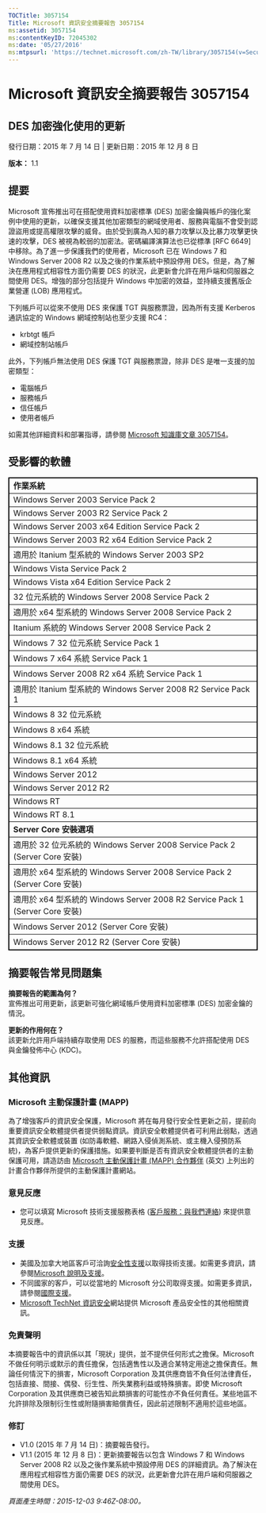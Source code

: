 ```yaml
---
TOCTitle: 3057154
Title: Microsoft 資訊安全摘要報告 3057154
ms:assetid: 3057154
ms:contentKeyID: 72045302
ms:date: '05/27/2016'
ms:mtpsurl: 'https://technet.microsoft.com/zh-TW/library/3057154(v=Security.10)'
---
```


Microsoft 資訊安全摘要報告 3057154
==================================

DES 加密強化使用的更新
----------------------

發行日期：2015 年 7 月 14 日 | 更新日期：2015 年 12 月 8 日

**版本：** 1.1

提要
----

<span id="sectionToggle0"></span>
Microsoft 宣佈推出可在搭配使用資料加密標準 (DES) 加密金鑰與帳戶的強化案例中使用的更新，以確保支援其他加密類型的網域使用者、服務與電腦不會受到認證盜用或提高權限攻擊的威脅。由於受到廣為人知的暴力攻擊以及比暴力攻擊更快速的攻擊，DES 被視為較弱的加密法。密碼編譯演算法也已從標準 \[RFC 6649\] 中移除。為了進一步保護我們的使用者，Microsoft 已在 Windows 7 和 Windows Server 2008 R2 以及之後的作業系統中預設停用 DES。但是，為了解決在應用程式相容性方面仍需要 DES 的狀況，此更新會允許在用戶端和伺服器之間使用 DES。增強的部分包括提升 Windows 中加密的效益，並持續支援舊版企業營運 (LOB) 應用程式。

下列帳戶可以從來不使用 DES 來保護 TGT 與服務票證，因為所有支援 Kerberos 通訊協定的 Windows 網域控制站也至少支援 RC4：

-   krbtgt 帳戶
-   網域控制站帳戶

此外，下列帳戶無法使用 DES 保護 TGT 與服務票證，除非 DES 是唯一支援的加密類型：

-   電腦帳戶
-   服務帳戶
-   信任帳戶
-   使用者帳戶

如需其他詳細資料和部署指導，請參閱 [Microsoft 知識庫文章 3057154](http://support.microsoft.com/zh-tw/kb/3057154)。

受影響的軟體
------------

<span id="sectionToggle1"></span>
 
<table style="border:1px solid black;">
<colgroup>
<col width="100%" />
</colgroup>
<tbody>
<tr class="odd">
<td style="border:1px solid black;"><strong>作業系統</strong></td>
</tr>
<tr class="even">
<td style="border:1px solid black;">Windows Server 2003 Service Pack 2</td>
</tr>
<tr class="odd">
<td style="border:1px solid black;">Windows Server 2003 R2 Service Pack 2</td>
</tr>
<tr class="even">
<td style="border:1px solid black;">Windows Server 2003 x64 Edition Service Pack 2</td>
</tr>
<tr class="odd">
<td style="border:1px solid black;">Windows Server 2003 R2 x64 Edition Service Pack 2</td>
</tr>
<tr class="even">
<td style="border:1px solid black;">適用於 Itanium 型系統的 Windows Server 2003 SP2</td>
</tr>
<tr class="odd">
<td style="border:1px solid black;">Windows Vista Service Pack 2</td>
</tr>
<tr class="even">
<td style="border:1px solid black;">Windows Vista x64 Edition Service Pack 2</td>
</tr>
<tr class="odd">
<td style="border:1px solid black;">32 位元系統的 Windows Server 2008 Service Pack 2</td>
</tr>
<tr class="even">
<td style="border:1px solid black;">適用於 x64 型系統的 Windows Server 2008 Service Pack 2</td>
</tr>
<tr class="odd">
<td style="border:1px solid black;">Itanium 系統的 Windows Server 2008 Service Pack 2</td>
</tr>
<tr class="even">
<td style="border:1px solid black;">Windows 7 32 位元系統 Service Pack 1</td>
</tr>
<tr class="odd">
<td style="border:1px solid black;">Windows 7 x64 系統 Service Pack 1</td>
</tr>
<tr class="even">
<td style="border:1px solid black;">Windows Server 2008 R2 x64 系統 Service Pack 1</td>
</tr>
<tr class="odd">
<td style="border:1px solid black;">適用於 Itanium 型系統的 Windows Server 2008 R2 Service Pack 1</td>
</tr>
<tr class="even">
<td style="border:1px solid black;">Windows 8 32 位元系統</td>
</tr>
<tr class="odd">
<td style="border:1px solid black;">Windows 8 x64 系統</td>
</tr>
<tr class="even">
<td style="border:1px solid black;">Windows 8.1 32 位元系統</td>
</tr>
<tr class="odd">
<td style="border:1px solid black;">Windows 8.1 x64 系統</td>
</tr>
<tr class="even">
<td style="border:1px solid black;">Windows Server 2012</td>
</tr>
<tr class="odd">
<td style="border:1px solid black;">Windows Server 2012 R2</td>
</tr>
<tr class="even">
<td style="border:1px solid black;">Windows RT</td>
</tr>
<tr class="odd">
<td style="border:1px solid black;">Windows RT 8.1</td>
</tr>
<tr class="even">
<td style="border:1px solid black;"><strong>Server Core 安裝選項</strong></td>
</tr>
<tr class="odd">
<td style="border:1px solid black;">適用於 32 位元系統的 Windows Server 2008 Service Pack 2 (Server Core 安裝)</td>
</tr>
<tr class="even">
<td style="border:1px solid black;">適用於 x64 型系統的 Windows Server 2008 Service Pack 2 (Server Core 安裝)</td>
</tr>
<tr class="odd">
<td style="border:1px solid black;">適用於 x64 型系統的 Windows Server 2008 R2 Service Pack 1 (Server Core 安裝)</td>
</tr>
<tr class="even">
<td style="border:1px solid black;">Windows Server 2012 (Server Core 安裝)</td>
</tr>
<tr class="odd">
<td style="border:1px solid black;">Windows Server 2012 R2 (Server Core 安裝)</td>
</tr>
</tbody>
</table>
  
摘要報告常見問題集  
------------------
  
<span id="sectionToggle2"></span>
**摘要報告的範圍為何？**  
宣佈推出可用更新，該更新可強化網域帳戶使用資料加密標準 (DES) 加密金鑰的情況。
  
**更新的作用何在？**  
該更新允許用戶端持續存取使用 DES 的服務，而這些服務不允許搭配使用 DES 與金鑰發佈中心 (KDC)。
  
其他資訊  
--------
  
<span id="sectionToggle3"></span>
### Microsoft 主動保護計畫 (MAPP)
  
為了增強客戶的資訊安全保護，Microsoft 將在每月發行安全性更新之前，提前向重要資訊安全軟體提供者提供弱點資訊。資訊安全軟體提供者可利用此弱點，透過其資訊安全軟體或裝置 (如防毒軟體、網路入侵偵測系統、或主機入侵預防系統)，為客戶提供更新的保護措施。如果要判斷是否有資訊安全軟體提供者的主動保護可用，請造訪由 [Microsoft 主動保護計畫 (MAPP) 合作夥伴](http://technet.microsoft.com/zh-tw/security/dn467918) (英文) 上列出的計畫合作夥伴所提供的主動保護計畫網站。
  
### 意見反應
  
-   您可以填寫 Microsoft 技術支援服務表格 ([客戶服務：與我們連絡](http://support.microsoft.com/kb/?scid=sw;en;1257&amp;showpage=1&amp;ws=technet&amp;sd=tech)) 來提供意見反應。
  
### 支援
  
-   美國及加拿大地區客戶可洽詢[安全性支援](https://support.microsoft.com/zh-tw/gp/gp_security_main)以取得技術支援。如需更多資訊，請參閱[Microsoft 說明及支援](https://support.microsoft.com/zh-tw)。  
-   不同國家的客戶，可以從當地的 Microsoft 分公司取得支援。如需更多資訊，請參閱[國際支援](https://support2.microsoft.com/zh-tw/common/international.aspx)。  
-   [Microsoft TechNet 資訊安全](http://technet.microsoft.com/zh-tw/security/default.aspx)網站提供 Microsoft 產品安全性的其他相關資訊。
  
### 免責聲明
  
本摘要報告中的資訊係以其「現狀」提供，並不提供任何形式之擔保。Microsoft 不做任何明示或默示的責任擔保，包括適售性以及適合某特定用途之擔保責任。無論任何情況下的損害，Microsoft Corporation 及其供應商皆不負任何法律責任，包括直接、間接、偶發、衍生性、所失業務利益或特殊損害。即使 Microsoft Corporation 及其供應商已被告知此類損害的可能性亦不負任何責任。某些地區不允許排除及限制衍生性或附隨損害賠償責任，因此前述限制不適用於這些地區。
  
### 修訂
  
-   V1.0 (2015 年 7 月 14 日)：摘要報告發行。  
-   V1.1 (2015 年 12 月 8 日)：更新摘要報告以包含 Windows 7 和 Windows Server 2008 R2 以及之後作業系統中預設停用 DES 的詳細資訊。為了解決在應用程式相容性方面仍需要 DES 的狀況，此更新會允許在用戶端和伺服器之間使用 DES。
  
*頁面產生時間：2015-12-03 9:46Z-08:00。*
